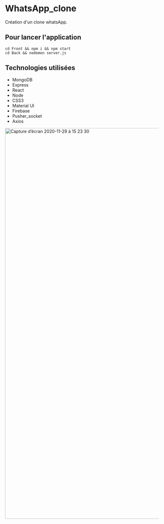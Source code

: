 # WhatsApp_clone
Création d'un clone whatsApp.

## Pour lancer l'application
`cd Front && npm i && npm start`  
`cd Back && nodemon server.js ` 

## Technologies utilisées
* MongoDB
* Express
* React
* Node
* CSS3
* Material UI
* Firebase
* Pusher_socket
* Axios

<img width="1280" alt="Capture d’écran 2020-11-29 à 15 23 30" src="https://user-images.githubusercontent.com/48442944/101048653-1983fb80-3583-11eb-8439-1a231648695a.png">
